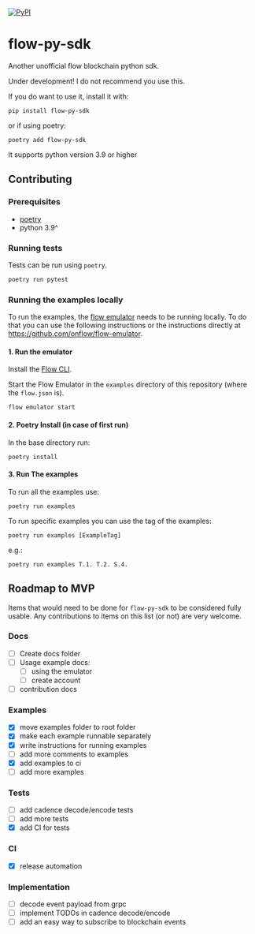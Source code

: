[![PyPI](https://img.shields.io/pypi/v/flow-py-sdk.svg)](https://pypi.org/project/flow-py-sdk/) 

# flow-py-sdk

Another unofficial flow blockchain python sdk.

Under development! I do not recommend you use this.

If you do want to use it, install it with:

`pip install flow-py-sdk`

or if using poetry:

`poetry add flow-py-sdk`

It supports python version 3.9 or higher

## Contributing

### Prerequisites

- [poetry](https://python-poetry.org/docs/)
- python 3.9^

### Running tests

Tests can be run using `poetry`.

```bash
poetry run pytest
```

### Running the examples locally

To run the examples, the [flow emulator](https://github.com/onflow/flow-emulator) needs to be running locally. 
To do that you can use the following instructions or the instructions directly at https://github.com/onflow/flow-emulator.

#### 1. Run the emulator

Install the [Flow CLI](https://docs.onflow.org/flow-cli).

Start the Flow Emulator in the `examples` directory of this repository (where the `flow.json` is).

`flow emulator start`

#### 2. Poetry Install (in case of first run)

In the base directory run:

`poetry install`


#### 3. Run The examples

To run all the examples use:

`poetry run examples`

To run specific examples you can use the tag of the examples:

`poetry run examples [ExampleTag]`

e.g.:

`poetry run examples T.1. T.2. S.4.`

## Roadmap to MVP

Items that would need to be done for `flow-py-sdk` to be considered fully usable. Any contributions to items on this list (or not) are very welcome.

### Docs

- [ ] Create docs folder
- [ ] Usage example docs:
    - [ ] using the emulator
    - [ ] create account
- [ ] contribution docs

### Examples

- [x] move examples folder to root folder
- [x] make each example runnable separately
- [x] write instructions for running examples
- [ ] add more comments to examples
- [x] add examples to ci
- [ ] add more examples

### Tests

- [ ] add cadence decode/encode tests
- [ ] add more tests
- [x] add CI for tests

### CI

- [x] release automation

### Implementation

- [ ] decode event payload from grpc
- [ ] implement TODOs in cadence decode/encode
- [ ] add an easy way to subscribe to blockchain events
